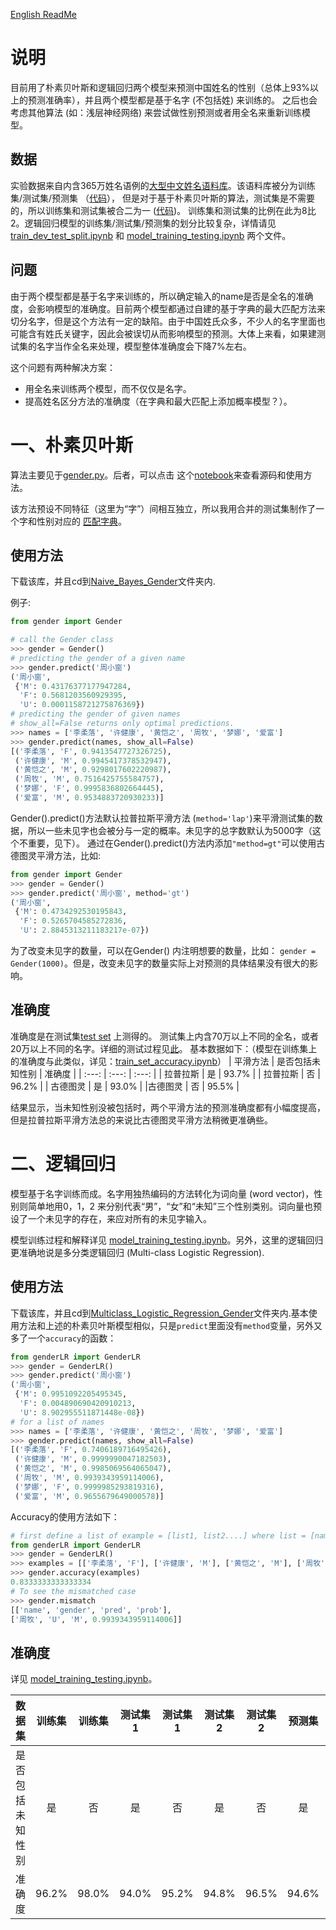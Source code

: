 [English ReadMe](https://github.com/jaaack-wang/gender-predicator/blob/main/README_en.md)
# 说明
目前用了朴素贝叶斯和逻辑回归两个模型来预测中国姓名的性别（总体上93%以上的预测准确率），并且两个模型都是基于名字 (不包括姓) 来训练的。
之后也会考虑其他算法 (如：浅层神经网络) 来尝试做性别预测或者用全名来重新训练模型。

## 数据
实验数据来自内含365万姓名语例的[大型中文姓名语料库](https://github.com/jaaack-wang/ccnc)。该语料库被分为训练集/测试集/预测集
（[代码](https://github.com/jaaack-wang/gender-predicator/blob/main/Naive_Bayes_Gender/train_dev_test_split.ipynb)），
但是对于基于朴素贝叶斯的算法，测试集是不需要的，所以训练集和测试集被合二为一
([代码](https://github.com/jaaack-wang/gender-predicator/blob/main/Naive_Bayes_Gender/char_gender_pair_converter.ipynb))。
训练集和测试集的比例在此为8比2。逻辑回归模型的训练集/测试集/预测集的划分比较复杂，详情请见 [train_dev_test_split.ipynb](https://github.com/jaaack-wang/gender-predicator/blob/main/Multiclass_Logistic_Regression_Gender/train_dev_test_split.ipynb) 和 [model_training_testing.ipynb](https://github.com/jaaack-wang/gender-predicator/blob/main/Multiclass_Logistic_Regression_Gender/model_training_testing.ipynb) 两个文件。

## 问题
由于两个模型都是基于名字来训练的，所以确定输入的name是否是全名的准确度，会影响模型的准确度。目前两个模型都通过自建的基于字典的最大匹配方法来切分名字，但是这个方法有一定的缺陷。由于中国姓氏众多，不少人的名字里面也可能含有姓氏关键字，因此会被误切从而影响模型的预测。大体上来看，如果建测试集的名字当作全名来处理，模型整体准确度会下降7%左右。

这个问题有两种解决方案：
- 用全名来训练两个模型，而不仅仅是名字。
- 提高姓名区分方法的准确度（在字典和最大匹配上添加概率模型？）。

# 一、朴素贝叶斯
算法主要见于[gender.py](https://github.com/jaaack-wang/gender-predicator/blob/main/Naive_Bayes_Gender/gender.py)。后者，可以点击
这个[notebook](https://github.com/jaaack-wang/gender-predicator/blob/main/Naive_Bayes_Gender/gender.ipynb)来查看源码和使用方法。

该方法预设不同特征（这里为“字”）间相互独立，所以我用合并的测试集制作了一个字和性别对应的
[匹配字典](https://github.com/jaaack-wang/gender-predicator/blob/main/Naive_Bayes_Gender/data/dict4Gender.json)。

## 使用方法
下载该库，并且cd到[Naive_Bayes_Gender](https://github.com/jaaack-wang/gender-predicator/tree/main/Naive_Bayes_Gender)文件夹内.

例子:
```python
from gender import Gender

# call the Gender class
>>> gender = Gender()
# predicting the gender of a given name
>>> gender.predict('周小窗')
('周小窗',
 {'M': 0.43176377177947284,
  'F': 0.5681203560929395,
  'U': 0.0001158721275876369})
# predicting the gender of given names
# show_all=False returns only optimal predictions. 
>>> names = ['李柔落', '许健康', '黄恺之', '周牧', '梦娜', '爱富']
>>> gender.predict(names, show_all=False)
[('李柔落', 'F', 0.9413547727326725),
 ('许健康', 'M', 0.9945417378532947),
 ('黄恺之', 'M', 0.9298017602220987),
 ('周牧', 'M', 0.7516425755584757),
 ('梦娜', 'F', 0.9995836802664445),
 ('爱富', 'M', 0.9534883720930233)]
```
Gender().predict()方法默认拉普拉斯平滑方法 (`method='lap'`)来平滑测试集的数据，所以一些未见字也会被分与一定的概率。未见字的总字数默认为5000字（这个不重要，见下）。
通过在Gender().predict()方法内添加`"method=gt"`可以使用古德图灵平滑方法，比如:
```python
from gender import Gender
>>> gender = Gender()
>>> gender.predict('周小窗', method='gt')
('周小窗',
 {'M': 0.4734292530195843,
  'F': 0.5265704585272836,
  'U': 2.8845313211183217e-07})
```
为了改变未见字的数量，可以在Gender() 内注明想要的数量，比如： `gender = Gender(1000)`。但是，改变未见字的数量实际上对预测的具体结果没有很大的影响。

## 准确度
准确度是在测试集[test set](https://github.com/jaaack-wang/gender-predicator/blob/main/Naive_Bayes_Gender/data/test_ds.txt) 上测得的。
测试集上内含70万以上不同的全名，或者20万以上不同的名字。详细的测试过程见[此](https://github.com/jaaack-wang/gender-predicator/blob/main/Naive_Bayes_Gender/test.ipynb)。
基本数据如下：（模型在训练集上的准确度与此类似，详见：[train_set_accuracy.ipynb](https://github.com/jaaack-wang/gender-predicator/blob/main/Naive_Bayes_Gender/train_set_accuracy.ipynb)）
| 平滑方法 | 是否包括未知性别 | 准确度 |
| :---: | :---: | :---: |
| 拉普拉斯 | 是 | 93.7% |
| 拉普拉斯 | 否 | 96.2% |
| 古德图灵 | 是 | 93.0% |
|古德图灵 | 否 | 95.5% |

结果显示，当未知性别没被包括时，两个平滑方法的预测准确度都有小幅度提高，但是拉普拉斯平滑方法总的来说比古德图灵平滑方法稍微更准确些。

# 二、逻辑回归
模型基于名字训练而成。名字用独热编码的方法转化为词向量 (word vector)，性别则简单地用0，1，2 来分别代表“男”，“女”和“未知”三个性别类别。词向量也预设了一个未见字的存在，来应对所有的未见字输入。

模型训练过程和解释详见 [model_training_testing.ipynb](https://github.com/jaaack-wang/gender-predicator/blob/main/Multiclass_Logistic_Regression_Gender/model_training_testing.ipynb)。另外，这里的逻辑回归更准确地说是多分类逻辑回归 (Multi-class Logistic Regression).

## 使用方法
下载该库，并且cd到[Multiclass_Logistic_Regression_Gender](https://github.com/jaaack-wang/gender-predicator/tree/main/Multiclass_Logistic_Regression_Gender)文件夹内.基本使用方法和上述的朴素贝叶斯模型相似，只是`predict`里面没有`method`变量，另外又多了一个`accuracy`的函数：

```python
from genderLR import GenderLR
>>> gender = GenderLR()
>>> gender.predict('周小窗')
('周小窗',
 {'M': 0.9951092205495345,
  'F': 0.004890690420910213,
  'U': 8.902955511871448e-08})
# for a list of names
>>> names = ['李柔落', '许健康', '黄恺之', '周牧', '梦娜', '爱富']
>>> gender.predict(names, show_all=False)
[('李柔落', 'F', 0.7406189716495426),
 ('许健康', 'M', 0.9999990047182503),
 ('黄恺之', 'M', 0.9985069564065047),
 ('周牧', 'M', 0.9939343959114006),
 ('梦娜', 'F', 0.9999985293819316),
 ('爱富', 'M', 0.9655679649000578)]
```
Accuracy的使用方法如下：
```python
# first define a list of example = [list1, list2....] where list = [name, gender]
from genderLR import GenderLR
>>> gender = GenderLR()
>>> examples = [['李柔落', 'F'], ['许健康', 'M'], ['黄恺之', 'M'], ['周牧', 'U'], ['梦娜', 'F'], ['爱富', 'M']]
>>> gender.accuracy(examples)
0.8333333333333334
# To see the mismatched case
>>> gender.mismatch
[['name', 'gender', 'pred', 'prob'], 
['周牧', 'U', 'M', 0.9939343959114006]]
```

## 准确度

详见 [model_training_testing.ipynb](https://github.com/jaaack-wang/gender-predicator/blob/main/Multiclass_Logistic_Regression_Gender/model_training_testing.ipynb)。

| 数据集 | 训练集 | 训练集 | 测试集1 | 测试集1 | 测试集2 | 测试集2 | 预测集 | 预测集 |
| :---: | :---: | :---: |:---: | :---: | :---: |:---: | :---: | :---: |
| 是否包括未知性别 | 是 | 否 | 是 | 否 | 是 | 否 | 是 | 否 |
| 准确度 | 96.2% | 98.0%  | 94.0% | 95.2% | 94.8%  | 96.5% | 94.6% | 97.0% |
